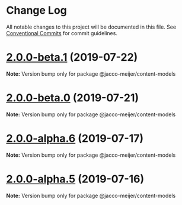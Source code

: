 # Change Log

All notable changes to this project will be documented in this file.
See [Conventional Commits](https://conventionalcommits.org) for commit guidelines.

# [2.0.0-beta.1](https://github.com/jaccomeijer/wheelroom/compare/@jacco-meijer/content-models@2.0.0-beta.0...@jacco-meijer/content-models@2.0.0-beta.1) (2019-07-22)

**Note:** Version bump only for package @jacco-meijer/content-models





# [2.0.0-beta.0](https://github.com/jaccomeijer/wheelroom/compare/@jacco-meijer/content-models@2.0.0-alpha.6...@jacco-meijer/content-models@2.0.0-beta.0) (2019-07-21)

**Note:** Version bump only for package @jacco-meijer/content-models





# [2.0.0-alpha.6](https://github.com/jaccomeijer/wheelroom/compare/@jacco-meijer/content-models@2.0.0-alpha.5...@jacco-meijer/content-models@2.0.0-alpha.6) (2019-07-17)

**Note:** Version bump only for package @jacco-meijer/content-models





# [2.0.0-alpha.5](https://github.com/jaccomeijer/wheelroom/compare/@jacco-meijer/content-models@2.0.0-alpha.4...@jacco-meijer/content-models@2.0.0-alpha.5) (2019-07-16)

**Note:** Version bump only for package @jacco-meijer/content-models
